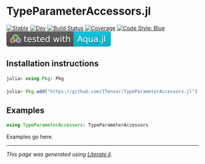 # TypeParameterAccessors.jl

[![Stable](https://img.shields.io/badge/docs-stable-blue.svg)](https://ITensor.github.io/TypeParameterAccessors.jl/stable/)
[![Dev](https://img.shields.io/badge/docs-dev-blue.svg)](https://ITensor.github.io/TypeParameterAccessors.jl/dev/)
[![Build Status](https://github.com/ITensor/TypeParameterAccessors.jl/actions/workflows/CI.yml/badge.svg?branch=main)](https://github.com/ITensor/TypeParameterAccessors.jl/actions/workflows/CI.yml?query=branch%3Amain)
[![Coverage](https://codecov.io/gh/ITensor/TypeParameterAccessors.jl/branch/main/graph/badge.svg)](https://codecov.io/gh/ITensor/TypeParameterAccessors.jl)
[![Code Style: Blue](https://img.shields.io/badge/code%20style-blue-4495d1.svg)](https://github.com/invenia/BlueStyle)
[![Aqua](https://raw.githubusercontent.com/JuliaTesting/Aqua.jl/master/badge.svg)](https://github.com/JuliaTesting/Aqua.jl)

## Installation instructions

```julia
julia> using Pkg: Pkg

julia> Pkg.add("https://github.com/ITensor/TypeParameterAccessors.jl")
```

## Examples

````julia
using TypeParameterAccessors: TypeParameterAccessors
````

Examples go here.

---

*This page was generated using [Literate.jl](https://github.com/fredrikekre/Literate.jl).*

